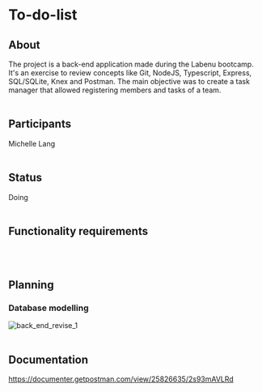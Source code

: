 # To-do-list

## About 
The project is a back-end application made during the Labenu bootcamp. It's an exercise to review concepts like Git, NodeJS, Typescript, Express, SQL/SQLite, Knex and Postman. The main objective was to create a task manager that allowed registering members and tasks of a team.
<br>
<br>

## Participants
Michelle Lang
<br>
<br>

## Status
Doing
<br>
<br>

## Functionality requirements
<br>
<br>

## Planning
### Database modelling <br>
![back_end_revise_1](https://github.com/mibaratto/To-do-list-backend/assets/15133580/2b735dc1-0d92-4cfb-9144-88655c35d2c1)
<br>
<br>


## Documentation
https://documenter.getpostman.com/view/25826635/2s93mAVLRd
<br>
<br>
